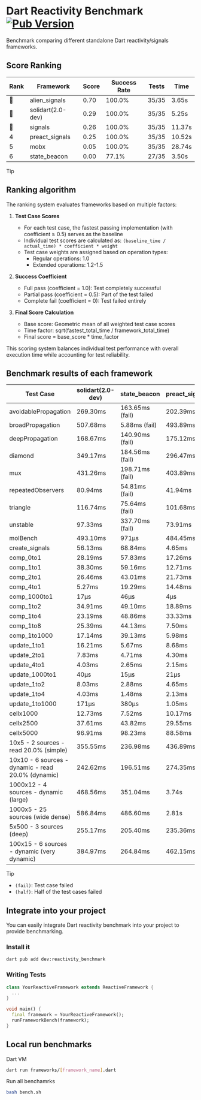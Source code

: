 # Dart Reactivity Benchmark [![Pub Version](https://img.shields.io/pub/v/reactivity_benchmark)](https://pub.dev/packages/reactivity_benchmark)

Benchmark comparing different standalone Dart reactivity/signals frameworks.

## Score Ranking

<!-- ranking start -->
| Rank | Framework | Score | Success Rate | Tests | Time |
|------|-----------|-------|--------------|-------|------|
| 🥇 | alien_signals | 0.70 | 100.0% | 35/35 | 3.65s |
| 🥈 | solidart(2.0-dev) | 0.29 | 100.0% | 35/35 | 5.25s |
| 🥉 | signals | 0.26 | 100.0% | 35/35 | 11.37s |
| 4 | preact_signals | 0.25 | 100.0% | 35/35 | 10.52s |
| 5 | mobx | 0.05 | 100.0% | 35/35 | 28.74s |
| 6 | state_beacon | 0.00 | 77.1% | 27/35 | 3.50s |

<!-- ranking end -->

> [!TIP]
> ## Ranking algorithm
>
> The ranking system evaluates frameworks based on multiple factors:
>
> 1. **Test Case Scores**
>    - For each test case, the fastest passing implementation (with coefficient ≥ 0.5) serves as the baseline
>    - Individual test scores are calculated as: `(baseline_time / actual_time) * coefficient * weight`
>    - Test case weights are assigned based on operation types:
>      - Regular operations: 1.0
>      - Extended operations: 1.2-1.5
>
> 2. **Success Coefficient**
>    - Full pass (coefficient = 1.0): Test completely successful
>    - Partial pass (coefficient = 0.5): Part of the test failed
>    - Complete fail (coefficient = 0): Test failed entirely
>
> 3. **Final Score Calculation**
>    - Base score: Geometric mean of all weighted test case scores
>    - Time factor: sqrt(fastest_total_time / framework_total_time)
>    - Final score = base_score * time_factor
>
> This scoring system balances individual test performance with overall execution time while accounting for test reliability.

## Benchmark results of each framework

<!-- test-case start -->
| Test Case | solidart(2.0-dev) | state_beacon | preact_signals | signals | mobx | alien_signals |
|---|---|---|---|---|---|---|
| avoidablePropagation | 269.30ms | 163.65ms (fail) | 202.39ms | 215.44ms | 2.42s | 181.99ms |
| broadPropagation | 507.68ms | 5.88ms (fail) | 493.89ms | 454.40ms | 4.52s | 346.24ms |
| deepPropagation | 168.67ms | 140.90ms (fail) | 175.12ms | 172.21ms | 1.57s | 125.51ms |
| diamond | 349.17ms | 184.56ms (fail) | 296.47ms | 282.91ms | 2.51s | 231.25ms |
| mux | 431.26ms | 198.71ms (fail) | 403.89ms | 411.53ms | 1.91s | 366.17ms |
| repeatedObservers | 80.94ms | 54.81ms (fail) | 41.94ms | 45.32ms | 245.32ms | 47.38ms |
| triangle | 116.74ms | 75.64ms (fail) | 101.68ms | 102.78ms | 781.86ms | 84.08ms |
| unstable | 97.33ms | 337.70ms (fail) | 73.91ms | 80.46ms | 356.16ms | 67.33ms |
| molBench | 493.10ms | 971μs | 484.45ms | 486.65ms | 576.74ms | 487.49ms |
| create_signals | 56.13ms | 68.84ms | 4.65ms | 27.83ms | 72.34ms | 24.34ms |
| comp_0to1 | 28.19ms | 57.83ms | 17.26ms | 12.39ms | 30.28ms | 8.90ms |
| comp_1to1 | 38.30ms | 59.16ms | 12.71ms | 27.46ms | 39.22ms | 4.38ms |
| comp_2to1 | 26.46ms | 43.01ms | 21.73ms | 10.54ms | 36.48ms | 2.36ms |
| comp_4to1 | 5.27ms | 19.29ms | 14.48ms | 2.73ms | 14.24ms | 7.88ms |
| comp_1000to1 | 17μs | 46μs | 4μs | 5μs | 20μs | 3μs |
| comp_1to2 | 34.91ms | 49.10ms | 18.89ms | 22.73ms | 37.40ms | 10.75ms |
| comp_1to4 | 23.19ms | 48.86ms | 33.33ms | 9.40ms | 19.44ms | 11.76ms |
| comp_1to8 | 25.39ms | 44.13ms | 7.50ms | 6.45ms | 23.77ms | 4.98ms |
| comp_1to1000 | 17.14ms | 39.13ms | 5.98ms | 4.29ms | 16.11ms | 3.38ms |
| update_1to1 | 16.21ms | 5.67ms | 8.68ms | 9.00ms | 26.71ms | 10.33ms |
| update_2to1 | 7.83ms | 4.71ms | 4.30ms | 4.62ms | 12.91ms | 2.25ms |
| update_4to1 | 4.03ms | 2.65ms | 2.15ms | 2.21ms | 6.59ms | 1.95ms |
| update_1000to1 | 40μs | 15μs | 21μs | 22μs | 70μs | 26μs |
| update_1to2 | 8.03ms | 2.88ms | 4.65ms | 4.68ms | 12.78ms | 5.03ms |
| update_1to4 | 4.03ms | 1.48ms | 2.13ms | 2.20ms | 6.16ms | 2.47ms |
| update_1to1000 | 171μs | 380μs | 1.05ms | 44μs | 171μs | 45μs |
| cellx1000 | 12.73ms | 7.52ms | 10.17ms | 11.97ms | 79.48ms | 7.27ms |
| cellx2500 | 37.61ms | 43.82ms | 29.55ms | 49.86ms | 286.66ms | 20.43ms |
| cellx5000 | 96.91ms | 98.23ms | 88.58ms | 109.45ms | 586.23ms | 50.50ms |
| 10x5 - 2 sources - read 20.0% (simple) | 355.55ms | 236.98ms | 436.89ms | 520.38ms | 2.05s | 225.41ms |
| 10x10 - 6 sources - dynamic - read 20.0% (dynamic) | 242.62ms | 196.51ms | 274.35ms | 288.26ms | 1.57s | 171.67ms |
| 1000x12 - 4 sources - dynamic (large) | 468.56ms | 351.04ms | 3.74s | 3.78s | 2.16s | 274.93ms |
| 1000x5 - 25 sources (wide dense) | 586.84ms | 486.60ms | 2.81s | 3.49s | 3.82s | 408.83ms |
| 5x500 - 3 sources (deep) | 255.17ms | 205.40ms | 235.36ms | 226.36ms | 1.19s | 193.50ms |
| 100x15 - 6 sources - dynamic (very dynamic) | 384.97ms | 264.84ms | 462.15ms | 491.92ms | 1.73s | 263.78ms |

<!-- test-case end -->

> [!TIP]
> - `(fail)`: Test case failed
> - `(half)`: Half of the test cases failed

## Integrate into your project

You can easily integrate Dart reactivity benchmark into your project to provide benchmarking.

### Install it

```bash
dart pub add dev:reactivity_benchmark
```

### Writing Tests

```dart
class YourReactiveFramework extends ReactiveFramework {
  ...
}

void main() {
  final framework = YourReactiveFramework();
  runFrameworkBench(framework);
}
```

## Local run benchmarks

Dart VM
```bash
dart run frameworks/[framework_name].dart
```

Run all benchamrks
```bash
bash bench.sh
```
